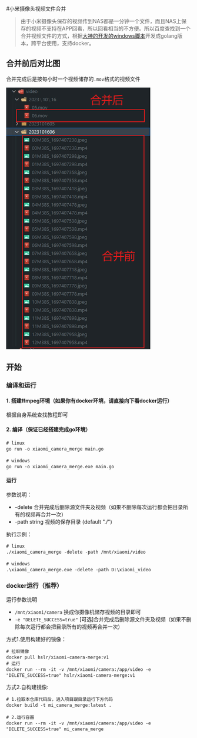 #小米摄像头视频文件合并

> 由于小米摄像头保存的视频传到NAS都是一分钟一个文件，而且NAS上保存的视频不支持在APP回看，所以回看相当的不方便。所以百度查找到一个合并视频文件的方式，根据[大神的开发的windows脚本](./小米摄像头录像合并脚本.bat)开发成golang版本，跨平台使用，支持docker。



## 合并前后对比图

合并完成后是按每小时一个视频储存的`.mov`格式的视频文件

![](./doc/screenshot20231024.png)

## 开始

### 编译和运行

#### 1. 搭建ffmpeg环境（如果你有docker环境，请直接向下看docker运行）
根据自身系统查找教程即可

#### 2. 编译（保证已经搭建完成go环境）

```
# linux
go run -o xiaomi_camera_merge main.go

# windows
go run -o xiaomi_camera_merge.exe main.go
```


#### 运行

参数说明：

- -delete 合并完成后删除源文件夹及视频（如果不删除每次运行都会把目录所有的视频再合并一次）
- -path string  视频的保存目录 (default "./")


执行示例：
```
# linux 
./xiaomi_camera_merge -delete -path /mnt/xiaomi/video

# windows
.\xiaomi_camera_merge.exe -delete -path D:\xiaomi_video

```

### docker运行（推荐）


运行参数说明
- `/mnt/xiaomi/camera` 换成你摄像机储存视频的目录即可
- `-e "DELETE_SUCCESS=true"` [可选]合并完成后删除源文件夹及视频（如果不删除每次运行都会把目录所有的视频再合并一次）

方式1.使用构建好的镜像：
```
# 拉取镜像
docker pull hslr/xiaomi-camera-merge:v1
# 运行
docker run --rm -it -v /mnt/xiaomi/camera:/app/video -e "DELETE_SUCCESS=true" hslr/xiaomi-camera-merge:v1
```

方式2.自构建镜像:
```
# 1.拉取本仓库代码后，进入项目跟目录运行下方代码
docker build -t mi_camera_merge:latest .

# 2.运行容器
docker run --rm -it -v /mnt/xiaomi/camera:/app/video -e "DELETE_SUCCESS=true" mi_camera_merge
```


